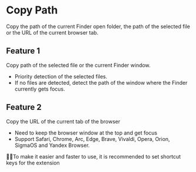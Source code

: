 # Copy Path

Copy the path of the current Finder open folder, the path of the selected file or the URL of the current browser tab.

## Feature 1

Copy path of the selected file or the current Finder window.

- Priority detection of the selected files.
- If no files are detected, detect the path of the window where the Finder currently gets focus.

## Feature 2

Copy the URL of the current tab of the browser

- Need to keep the browser window at the top and get focus
- Support Safari, Chrome, Arc, Edge, Brave, Vivaldi, Opera, Orion, SigmaOS and Yandex Browser.

🌟🌟To make it easier and faster to use, it is recommended to set shortcut keys for the extension
